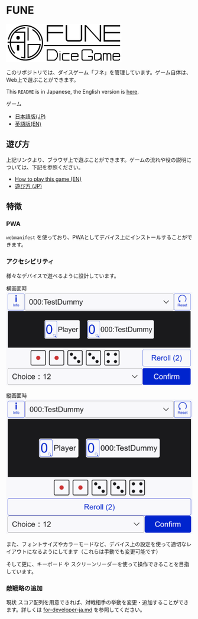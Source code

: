 # FUNE

![FUNE logo](./notes/images/fune-logo-long-bgWhite.svg)

このリポジトリでは、ダイスゲーム「フネ」を管理しています。ゲーム自体は、Web上で遊ぶことができます。

This `README` is in Japanese, the English version is [here](./README.md).

ゲーム

- [日本語版(JP)](https://nonaka101.github.io/dice-game-fune/index-ja.html)
- [英語版(EN)](https://nonaka101.github.io/dice-game-fune/)

## 遊び方

上記リンクより、ブラウザ上で遊ぶことができます。ゲームの流れや役の説明については、下記を参照ください。

- [How to play this game (EN)](./notes/how-to-play-en.md)
- [遊び方 (JP)](./notes/how-to-play-ja.md)

## 特徴

### PWA

`webmanifest` を使っており、PWAとしてデバイス上にインストールすることができます。

### アクセシビリティ

様々なデバイスで遊べるように設計しています。

横画面時
![メイン画面](./notes/images/main-screen-01.png)

縦画面時
![上図に対して縦画面のレイアウト](./notes/images/main-screen-02.png)

また、フォントサイズやカラーモードなど、デバイス上の設定を使って適切なレイアウトになるようにしてます（これらは手動でも変更可能です）

そして更に、キーボード や スクリーンリーダーを使って操作できることを目指しています。

### 敵戦略の追加

現状 スコア配列を用意できれば、対戦相手の挙動を変更・追加することができます。詳しくは [for-developer-ja.md](./notes/for-developer-ja.md) を参照してください。
